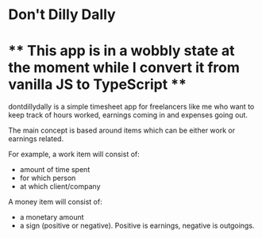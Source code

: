 # Don't Dilly Dally

# ** This app is in a wobbly state at the moment while I convert it from vanilla JS to TypeScript **

dontdillydally is a simple timesheet app for freelancers like me who want to keep track of hours worked, earnings coming in and expenses going out.

The main concept is based around items which can be either work or earnings related.

For example, a work item will consist of:
+ amount of time spent
+ for which person
+ at which client/company

A money item will consist of:
+ a monetary amount
+ a sign (positive or negative). Positive is earnings, negative is outgoings.
